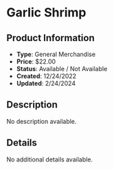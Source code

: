 # Garlic Shrimp

## Product Information
- **Type**: General Merchandise
- **Price**: $22.00
- **Status**: Available / Not Available
- **Created**: 12/24/2022
- **Updated**: 2/24/2024

## Description
No description available.



## Details
No additional details available.
